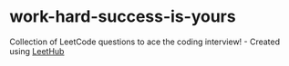 # work-hard-success-is-yours
Collection of LeetCode questions to ace the coding interview! - Created using [LeetHub](https://github.com/QasimWani/LeetHub)
